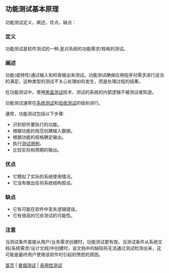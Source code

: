 ## 功能测试基本原理

功能测试定义，阐述，优点，缺点：

### 定义

功能测试是软件测试的一种,是对系统的功能需求/规格的测试。

### 阐述

功能(或特性)通过输入和检查输出来测试。功能测试确保应用程序对需求进行适当的满足。这种类型的测试不关心处理如何发生，而是处理过程的结果。

在功能测试中，使用[黑盒测试](黑盒测试.md)技术，测试的系统的内部逻辑不被测试者知道。

功能测试通常在[系统测试](系统测试.md)和[验收测试](验收测试.md)的级别进行。

通常，功能测试包括以下步骤:

- 识别软件要执行的功能。
- 根据功能的规范创建输入数据。
- 根据功能的规格确定输出。
- 执行[测试用例](测试用例.md)。
- 比较实际和预期的输出。

### 优点

- 它模拟了实际的系统使用情况。
- 它没有做出任何系统结构假设。

### 缺点

- 它有可能在软件中丢失逻辑错误。
- 它有很高的冗余测试的可能性。


### 注意

当测试条件直接从用户/业务需求创建时，功能测试更有效。当测试条件从系统文档(系统需求/设计文档)中创建时，该文档中的缺陷将无法通过测试检测出来，这可能是最终用户使用该软件时引起的愤怒的原因。



[首页](index.md)  |  [冒烟测试](冒烟测试.md)  |  [易用性测试](易用性测试.md) 
